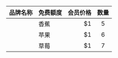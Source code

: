 |  品牌名称  |  免费额度  |  会员价格  |  数量  |
|:---:| --------   | -----:   | :----: |
|    | 香蕉        | $1      |   5    |
|    | 苹果        | $1      |   6    |
|    | 草莓        | $1      |   7    |

